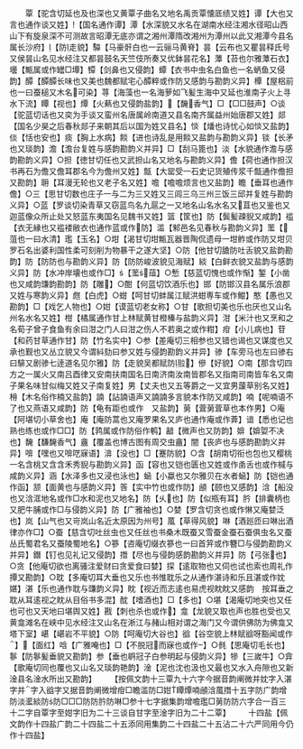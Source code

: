 <!-- { "loadSidebar": true } -->
　　覃【驼含切延也及也深也又黄覃子曲名又地名禹贡覃懐厎绩又姓】谭【大也又言也通作谈又姓】【国名通作谭】潭【水深貌又水名在湖南水经注湘水径昭山西山下有旋泉深不可测故言昭潭无底亦谓之湘州潭隋改湘州为潭州以此又湘潭今县名属长沙府】【防走貌】驔【马豪骭白也一云骊马黄脊】昙【云布也又瞿昙释氏号又侯昙山名见水经注又都昙鼓名天竺伎所奏又优鉢昙花名】藫【苔也尔雅藫石衣】壜【甒属或作罎□墰】镡【剑鼻也又侵韵】蟫【衣书中虫名白鱼也一名蛃鱼又侵韵】醰【醰醰长味也又美也魏都赋宅心醰粹或作防又感韵与勘韵义异】橝【屋梠前也一曰蚕槌又木名可染】荨【海藻也一名海萝如飞髪生海中又延也淮南子火上寻水下流】瞫【视也】燂【火爇也又侵韵盐韵】【馣香气】□【□□鼓声】○谈【驼蓝切话也又奕为手谈又蛮州名唐属岭南道又县名南齐属益州始唐郡又姓】郯【国名少昊之后春秋郯子来朝其后以国为姓又县名】惔【燔也诗忧心如惔又盐韵】倓【恬也安也】痰【胸上水病】餤【进也诗乱是用餤又盐韵与勘韵义异】锬【长矛也又琰韵】澹【澹台复姓与感韵勘韵义并异】□【刮马篦也】淡【水貌通作澹与感韵勘韵义异】○担【徳甘切任也又武担山名又地名与勘韵义异】儋【荷也通作担汉书再石为儋又儋耳郡名今为儋州又姓】甔【大罂受一石史记货殖传浆千甔通作儋担又勘韵】耼【耳漫无轮也又老子名又姓】噡【噡噡烦言也又盐韵】瞻【垂耳也通作儋】○三【思甘切数也庄子一与二为三又姓又三闾三乌三州三饭三邱并复姓与勘韵义异】○蓝【罗谈切染青草又窃蓝鸟名九扈之一又地名山名水名又苴也又鉴也又迦蓝像众所止处又怒蓝东夷国名见魏书又姓】篮【筐也】防【鬓髪疎貎又咸韵】褴【衣无縁也又褴褛敝衣也通作蓝或作防】滥【邾邑名见春秋与勘韵义异】蘫【菹也一曰水清】璼【玉名】○坩【渴甘切坩甒瓦器晋陶侃遗母一坩鲊或作防又坩贝罗石名出婆利国性柔可刻削为物暴干之遂大坚】○防【他甘切舚防吐舌貌又盐韵勘韵】防【防防也与勘韵义异】防【防防峻波貌见海赋】緂【白鲜衣貌又盐韵与感韵义异】防【水冲岸壊也或作□】【蘫葅】○慙【慈蓝切愧也或作惭】錾【小凿也又咸韵豏韵勘韵】防【雕】○酣【何蓝切饮酒乐也】邯【防邯汉县名属乐浪郡又姓与寒韵义异】甝【白虎】○蚶【呵甘切蚌属江赋洪蚶専车或作魽】憨【愚也又勘韵】□【戏乞人物也】○姏【谟蓝切老女称】○甘【歌担切美也乐也厌也又山名州名水名又姓】柑【橘属通作甘上林赋黄甘橙榛与盐韵义异】泔【米汁也又烹和之名荀子曾子食鱼有余曰泔之门人曰泔之伤人不若奥之或作粓】疳【小儿病也】苷【和药甘草通作甘】防【竹名实中】○参【差庵切三相参也又错也谒也又谋度也又承也觐也又丛立貌又今谓紏劾曰参又姓与侵韵勘韵义并异】骖【车旁马也左曰骖右曰騑又剧骖七逹道名见尔雅】防【走貌吴都赋防翋】傪【好貌】○南【那含切四方之一属火又南吕酉律又安南扶南国名日南济南汝南皆郡名又指南司南皆车名又南子果名味甘似梅又姓又子南复姓】男【丈夫也又五等爵之一又宜男蘐草别名又姓】枏【木名俗作楠又盐韵】諵【詀諵语声又諵諵多言貌本作防又咸韵】喃【呢喃语不了也又燕语又咸韵】防【龟有距也或作　又盐韵】莮【萓莮萓草也本作男】○庵【阿堪切小草舍也】庵【庵防蒿也又庵罗果名又庐也通作庵或作葊】谙【悉也记也熟也练也或作□□】防【鹑属或作防俗作鹌】韽【微声也又防韵】媕【媕娿不决也】馣【馦馣香气】盦【覆盖也博古图有周交虫盦】闇【丧庐也与感韵勘韵义并异】啽【嘿也又啽呓寐语】渰【没也】□【蹇防貌】○含【胡南切衔也包也又樱桃一名含桃又含含禾秀貎与勘韵义异】函【容也又铠也匮也又姓或作圅舌也或作椷与咸韵义异】涵【水泽多也又浸也泳也】蜬【小蠃也又尔雅贝在水者蜬】防【铠也通作函】颔【面黄也与感韵义异】筨【实中竹也或作防】顄【颐也又感韵】浛【船没也又浛洭地名或作□水和泥也又地名】防【乆也】防【似瓶有耳】肣【排囊柄也又肥牛脯或作□与侵韵义异】防【广雅袖也】○婪【罗含切贪也或作惏又庵婪泛也】岚【山气也又岢岚山名近太原因为州号】葻【草得风貌】啉【酒廵匝曰啉出酒律亦作□】○蚕【慈含切吐丝虫也又任丝也书桑木既蚕又雪蚕金蚕石蚕俱虫名又蚕丛氏蜀君名又蚕陵蜀地名】○篸【咨庵切缀衣篸也一曰首笄或作簪□与侵韵勘韵义并异】鐕【钉也见礼记又侵韵】撍【尽也与侵韵感韵勘韵义并异】防【弓张也】○贪【他庵切欲也离骚注爱财曰贪爱食曰婪】探【逺取物也又伺也试也索也周礼作撢又勘韵】○耽【多庵切耳大垂也又乐也书惟耽乐之从通作湛诗和乐且湛或作妉媅】湛【乐也通作耽与豏韵义异】眈【视近而志逺也易虎视眈眈又感韵　按耳垂之耽从耳逺视之眈从目俗书多混】酖【嗜酒也】□【多也】○堪【渴庵切地突也又任也可也又天地曰堪舆又姓】戡【刺也杀也或作】龛【龙貌又取也声也胜也受也又黄龛滩名在峡中见水经注又山名在淅江与赭山相对谓之海门又今谓供佛防为佛龛又塔下室】嵁【嵁岩不平貌】○防【呵庵切大谷也】谽【谷空貌上林赋谽呀豁闻或作】【面红】唅【广雅唵也】□【不脱冠而寐也或作】○毵【思庵切毛长也】鬖【防鬖髪垂貌又勘韵】参【垂也鹖冠子白参明起与侵韵义异】犙【三嵗牛】○弇【歌庵切同也覆也又山名又琰韵艳韵】淦【泥也沈也汲也又最也又水入舟隙也又新淦县名淦水所出又勘韵】
　　【按佩文韵十三覃九十六字今据音韵阐微并妉字入湛字并字入谽字又据音韵阐微增疳□瞻滥防□姏瞫燂喃顄浛葻撍十五字防广韵增防淡灆緂防防□□□防防肣防啉□参十七字据集韵增噡璼□莮防防六字合一百三十二字自覃字至姏字旧为二十三谈自甘字至淦字旧为二十二覃】
　　十四盐【佩文韵作十四盐广韵二十四盐二十五添同用集韵二十四盐二十五沾二十六严同用今仍作十四盐】
